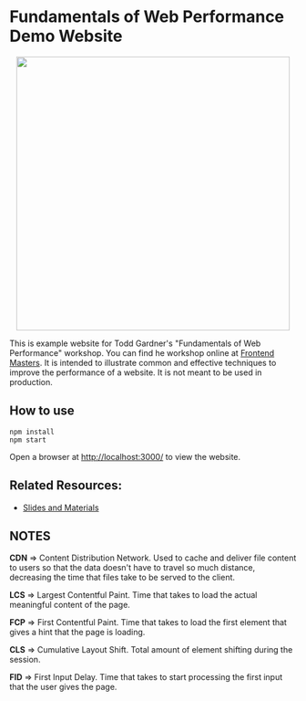 # Fundamentals of Web Performance Demo Website

<p align="center">
  <img src="https://raw.githubusercontent.com/toddhgardner/perf-training-website/main/slide_title.png" width="480">
  <br />
</p>

This is example website for Todd Gardner's "Fundamentals of Web Performance" workshop. You can find he workshop online at [Frontend Masters](https://frontendmasters.com/courses/web-perf/). It is intended to illustrate common and effective techniques to improve the performance of a website. It is not meant to be used in production.

## How to use

```
npm install
npm start
```

Open a browser at [http://localhost:3000/](http://localhost:3000/) to view the website.

## Related Resources:

- [Slides and Materials](https://drive.google.com/drive/folders/13sdKqO8O2L1yr6th9HgPwpncZwTpEPGl?usp=sharing)

## NOTES

<b>CDN</b> => Content Distribution Network. Used to cache and deliver file content to users so that the data doesn't have to travel so much distance, decreasing the time that files take to be served to the client.

<b>LCS</b> => Largest Contentful Paint. Time that takes to load the actual meaningful content of the page.

<b>FCP</b> => First Contentful Paint. Time that takes to load the first element that gives a hint that the page is loading.

<b>CLS</b> => Cumulative Layout Shift. Total amount of element shifting during the session.

<b>FID</b> => First Input Delay. Time that takes to start processing the first input that the user gives the page.